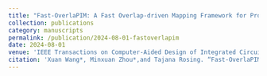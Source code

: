 ```yaml
---
title: "Fast-OverlaPIM: A Fast Overlap-driven Mapping Framework for Processing In-Memory Neural Network Acceleration"
collection: publications
category: manuscripts
permalink: /publication/2024-08-01-fastoverlapim
date: 2024-08-01
venue: 'IEEE Transactions on Computer-Aided Design of Integrated Circuits and Systems (TCAD)'
citation: 'Xuan Wang*, Minxuan Zhou*,and Tajana Rosing. “Fast-OverlaPIM: A Fast Overlap-driven Mapping Framework for Processing In-Memory Neural Network Acceleration”. IEEE Transactions on Computer-Aided Design of Integrated Circuits and Systems (TCAD), 2024'
---
```


